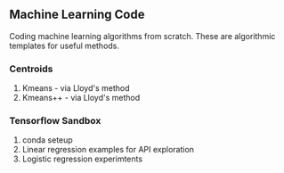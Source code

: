 ## Machine Learning Code
Coding machine learning algorithms from scratch. These are algorithmic templates for useful methods.

### Centroids 
1. Kmeans - via Lloyd's method
2. Kmeans++ - via Lloyd's method
### Tensorflow Sandbox
1. conda seteup
2. Linear regression examples for API exploration
3. Logistic regression experimtents
